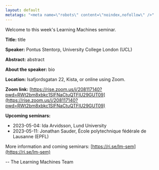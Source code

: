 ```yaml
---
layout: default
metatags: "<meta name=\"robots\" content=\"noindex,nofollow\" />"
---
```

Welcome to this week's Learning Machines seminar.

**Title:** title

**Speaker:** Pontus Stentorp, University College London (UCL)

**Abstract:** abstract

**About the speaker:** bio

**Location:** Isafjordsgatan 22, Kista, or online using Zoom.

**Zoom link:** [https://rise.zoom.us/j/208117140?pwd=RWt2bm8xbkc1SlFNaCtuQTFlU29GUT09](https://rise.zoom.us/j/208117140?pwd=RWt2bm8xbkc1SlFNaCtuQTFlU29GUT09)

**Upcoming seminars:**

* 2023-05-04: Ida Arvidsson, Lund University
* 2023-05-11: Jonathan Sauder, École polytechnique fédérale de Lausanne (EPFL)

More information and coming seminars: [https://ri.se/lm-sem](https://ri.se/lm-sem)

-- The Learning Machines Team


